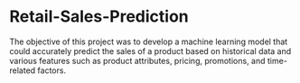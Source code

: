# Retail-Sales-Prediction
The objective of this project was to develop a machine learning model that could accurately predict the sales of a product based on historical data and various features such as product attributes, pricing, promotions, and time-related factors.
